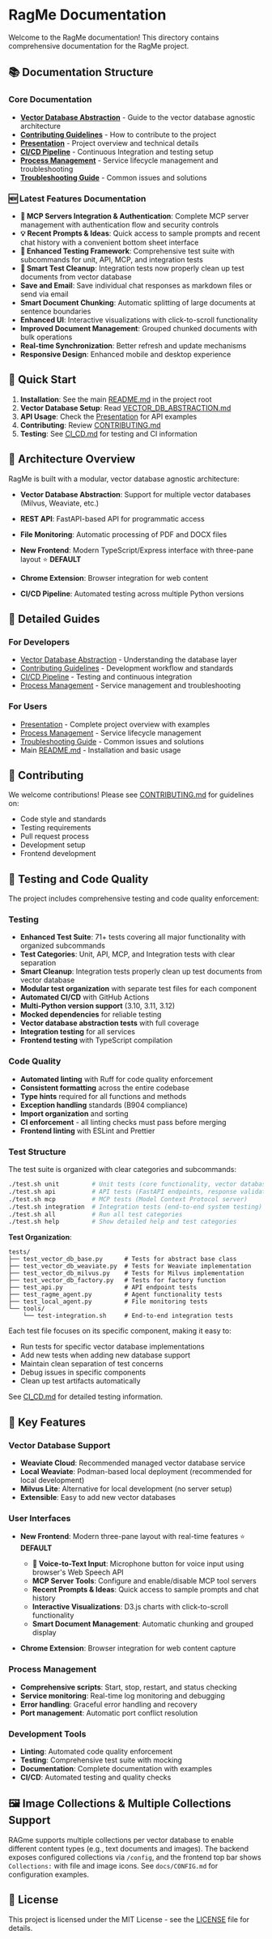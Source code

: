 # RagMe Documentation

Welcome to the RagMe documentation! This directory contains comprehensive documentation for the RagMe project.

## 📚 Documentation Structure

### Core Documentation
- **[Vector Database Abstraction](VECTOR_DB_ABSTRACTION.md)** - Guide to the vector database agnostic architecture
- **[Contributing Guidelines](CONTRIBUTING.md)** - How to contribute to the project
- **[Presentation](PRESENTATION.md)** - Project overview and technical details
- **[CI/CD Pipeline](CI_CD.md)** - Continuous Integration and testing setup
- **[Process Management](PROCESS_MANAGEMENT.md)** - Service lifecycle management and troubleshooting
- **[Troubleshooting Guide](TROUBLESHOOTING.md)** - Common issues and solutions

### 🆕 Latest Features Documentation
- **🔐 MCP Servers Integration & Authentication**: Complete MCP server management with authentication flow and security controls
- **💡 Recent Prompts & Ideas**: Quick access to sample prompts and recent chat history with a convenient bottom sheet interface
- **🧪 Enhanced Testing Framework**: Comprehensive test suite with subcommands for unit, API, MCP, and integration tests
- **🧹 Smart Test Cleanup**: Integration tests now properly clean up test documents from vector database
- **Save and Email**: Save individual chat responses as markdown files or send via email
- **Smart Document Chunking**: Automatic splitting of large documents at sentence boundaries
- **Enhanced UI**: Interactive visualizations with click-to-scroll functionality
- **Improved Document Management**: Grouped chunked documents with bulk operations
- **Real-time Synchronization**: Better refresh and update mechanisms
- **Responsive Design**: Enhanced mobile and desktop experience

## 🚀 Quick Start

1. **Installation**: See the main [README.md](../README.md) in the project root
2. **Vector Database Setup**: Read [VECTOR_DB_ABSTRACTION.md](VECTOR_DB_ABSTRACTION.md)
3. **API Usage**: Check the [Presentation](PRESENTATION.md) for API examples
4. **Contributing**: Review [CONTRIBUTING.md](CONTRIBUTING.md)
5. **Testing**: See [CI_CD.md](CI_CD.md) for testing and CI information

## 🔧 Architecture Overview

RagMe is built with a modular, vector database agnostic architecture:

- **Vector Database Abstraction**: Support for multiple vector databases (Milvus, Weaviate, etc.)
- **REST API**: FastAPI-based API for programmatic access
- **File Monitoring**: Automatic processing of PDF and DOCX files
- **New Frontend**: Modern TypeScript/Express interface with three-pane layout ⭐ **DEFAULT**

- **Chrome Extension**: Browser integration for web content
- **CI/CD Pipeline**: Automated testing across multiple Python versions

## 📖 Detailed Guides

### For Developers
- [Vector Database Abstraction](VECTOR_DB_ABSTRACTION.md) - Understanding the database layer
- [Contributing Guidelines](CONTRIBUTING.md) - Development workflow and standards
- [CI/CD Pipeline](CI_CD.md) - Testing and continuous integration
- [Process Management](PROCESS_MANAGEMENT.md) - Service management and troubleshooting

### For Users
- [Presentation](PRESENTATION.md) - Complete project overview with examples
- [Process Management](PROCESS_MANAGEMENT.md) - Service lifecycle management
- [Troubleshooting Guide](TROUBLESHOOTING.md) - Common issues and solutions
- Main [README.md](../README.md) - Installation and basic usage

## 🤝 Contributing

We welcome contributions! Please see [CONTRIBUTING.md](CONTRIBUTING.md) for guidelines on:
- Code style and standards
- Testing requirements
- Pull request process
- Development setup
- Frontend development

## 🧪 Testing and Code Quality

The project includes comprehensive testing and code quality enforcement:

### Testing

- **Enhanced Test Suite**: 71+ tests covering all major functionality with organized subcommands
- **Test Categories**: Unit, API, MCP, and Integration tests with clear separation
- **Smart Cleanup**: Integration tests properly clean up test documents from vector database
- **Modular test organization** with separate test files for each component
- **Automated CI/CD** with GitHub Actions
- **Multi-Python version support** (3.10, 3.11, 3.12)
- **Mocked dependencies** for reliable testing
- **Vector database abstraction tests** with full coverage
- **Integration testing** for all services
- **Frontend testing** with TypeScript compilation

### Code Quality

- **Automated linting** with Ruff for code quality enforcement
- **Consistent formatting** across the entire codebase
- **Type hints** required for all functions and methods
- **Exception handling** standards (B904 compliance)
- **Import organization** and sorting
- **CI enforcement** - all linting checks must pass before merging
- **Frontend linting** with ESLint and Prettier

### Test Structure

The test suite is organized with clear categories and subcommands:

```bash
./test.sh unit         # Unit tests (core functionality, vector databases, agents)
./test.sh api          # API tests (FastAPI endpoints, response validation)
./test.sh mcp          # MCP tests (Model Context Protocol server)
./test.sh integration  # Integration tests (end-to-end system testing)
./test.sh all          # Run all test categories
./test.sh help         # Show detailed help and test categories
```

**Test Organization**:
```
tests/
├── test_vector_db_base.py      # Tests for abstract base class
├── test_vector_db_weaviate.py  # Tests for Weaviate implementation
├── test_vector_db_milvus.py    # Tests for Milvus implementation
├── test_vector_db_factory.py   # Tests for factory function
├── test_api.py                 # API endpoint tests
├── test_ragme_agent.py         # Agent functionality tests
├── test_local_agent.py         # File monitoring tests
└── tools/
    └── test-integration.sh     # End-to-end integration tests
```

Each test file focuses on its specific component, making it easy to:
- Run tests for specific vector database implementations
- Add new tests when adding new database support
- Maintain clean separation of test concerns
- Debug issues in specific components
- Clean up test artifacts automatically

See [CI_CD.md](CI_CD.md) for detailed testing information.

## 🚀 Key Features

### Vector Database Support
- **Weaviate Cloud**: Recommended managed vector database service
- **Local Weaviate**: Podman-based local deployment (recommended for local development)
- **Milvus Lite**: Alternative for local development (no server setup)
- **Extensible**: Easy to add new vector databases

### User Interfaces
- **New Frontend**: Modern three-pane layout with real-time features ⭐ **DEFAULT**
  - **🎤 Voice-to-Text Input**: Microphone button for voice input using browser's Web Speech API
  - **MCP Server Tools**: Configure and enable/disable MCP tool servers
  - **Recent Prompts & Ideas**: Quick access to sample prompts and chat history
  - **Interactive Visualizations**: D3.js charts with click-to-scroll functionality
  - **Smart Document Management**: Automatic chunking and grouped display

- **Chrome Extension**: Browser integration for web content capture

### Process Management
- **Comprehensive scripts**: Start, stop, restart, and status checking
- **Service monitoring**: Real-time log monitoring and debugging
- **Error handling**: Graceful error handling and recovery
- **Port management**: Automatic port conflict resolution

### Development Tools
- **Linting**: Automated code quality enforcement
- **Testing**: Comprehensive test suite with mocking
- **Documentation**: Complete documentation with examples
- **CI/CD**: Automated testing and quality checks

## 🖼️ Image Collections & Multiple Collections Support

RAGme supports multiple collections per vector database to enable different content types (e.g., text documents and images). The backend exposes configured collections via `/config`, and the frontend top bar shows `Collections:` with file and image icons. See `docs/CONFIG.md` for configuration examples.

## 📄 License

This project is licensed under the MIT License - see the [LICENSE](../LICENSE) file for details. 